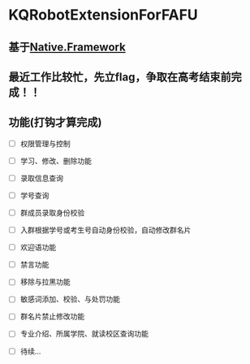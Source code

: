 # KQRobotExtensionForFAFU

## 基于[Native.Framework](https://github.com/Jie2GG/Native.Framework)

## 最近工作比较忙，先立flag，争取在高考结束前完成！！

## 功能(打钩才算完成)
- [ ] 权限管理与控制
- [ ] 学习、修改、删除功能
- [ ] 录取信息查询
- [ ] 学号查询
- [ ] 群成员录取身份校验
- [ ] 入群根据学号或考生号自动身份校验，自动修改群名片
- [ ] 欢迎语功能
- [ ] 禁言功能
- [ ] 移除与拉黑功能
- [ ] 敏感词添加、校验、与处罚功能
- [ ] 群名片禁止修改功能
- [ ] 专业介绍、所属学院、就读校区查询功能
- [ ] 待续...


